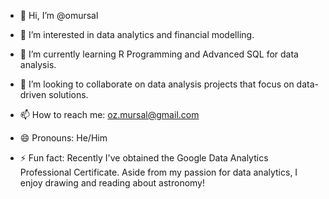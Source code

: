- 👋 Hi, I’m @omursal
- 👀 I’m interested in data analytics and financial modelling.
- 🌱 I’m currently learning R Programming and Advanced SQL for data analysis.

- 💞️ I’m looking to collaborate on data analysis projects that focus on data-driven solutions.
- 📫 How to reach me: oz.mursal@gmail.com
- 😄 Pronouns: He/Him
- ⚡ Fun fact: Recently I've obtained the Google Data Analytics Professional Certificate. Aside from my passion for data analytics, I enjoy drawing and reading about astronomy!

<!---
omursal/omursal is a ✨ special ✨ repository because its `README.md` (this file) appears on your GitHub profile.
You can click the Preview link to take a look at your changes.
--->
